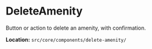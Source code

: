 # DeleteAmenity

Button or action to delete an amenity, with confirmation.

**Location:** `src/core/components/delete-amenity/`
